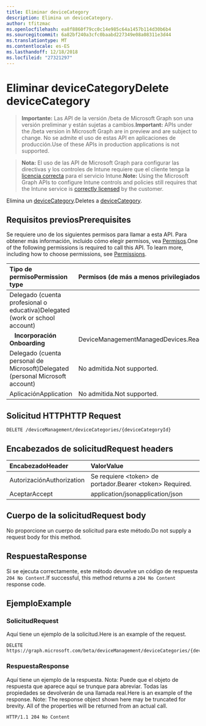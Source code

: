 ```yaml
---
title: Eliminar deviceCategory
description: Elimina un deviceCategory.
author: tfitzmac
ms.openlocfilehash: ea8f8860f79cc0c14e985c64a1457b114d30b6b4
ms.sourcegitcommit: 6a82bf240a3cfc0baabd227349e08a08311e3d44
ms.translationtype: MT
ms.contentlocale: es-ES
ms.lasthandoff: 12/18/2018
ms.locfileid: "27321297"
---
```

# <a name="delete-devicecategory"></a><span data-ttu-id="39c9a-103">Eliminar deviceCategory</span><span class="sxs-lookup"><span data-stu-id="39c9a-103">Delete deviceCategory</span></span>

> <span data-ttu-id="39c9a-104">**Importante:** Las API de la versión /beta de Microsoft Graph son una versión preliminar y están sujetas a cambios.</span><span class="sxs-lookup"><span data-stu-id="39c9a-104">**Important:** APIs under the /beta version in Microsoft Graph are in preview and are subject to change.</span></span> <span data-ttu-id="39c9a-105">No se admite el uso de estas API en aplicaciones de producción.</span><span class="sxs-lookup"><span data-stu-id="39c9a-105">Use of these APIs in production applications is not supported.</span></span>

> <span data-ttu-id="39c9a-106">**Nota:** El uso de las API de Microsoft Graph para configurar las directivas y los controles de Intune requiere que el cliente tenga la [licencia correcta](https://go.microsoft.com/fwlink/?linkid=839381) para el servicio Intune.</span><span class="sxs-lookup"><span data-stu-id="39c9a-106">**Note:** Using the Microsoft Graph APIs to configure Intune controls and policies still requires that the Intune service is [correctly licensed](https://go.microsoft.com/fwlink/?linkid=839381) by the customer.</span></span>

<span data-ttu-id="39c9a-107">Elimina un [deviceCategory](../resources/intune-shared-devicecategory.md).</span><span class="sxs-lookup"><span data-stu-id="39c9a-107">Deletes a [deviceCategory](../resources/intune-shared-devicecategory.md).</span></span>
## <a name="prerequisites"></a><span data-ttu-id="39c9a-108">Requisitos previos</span><span class="sxs-lookup"><span data-stu-id="39c9a-108">Prerequisites</span></span>
<span data-ttu-id="39c9a-p102">Se requiere uno de los siguientes permisos para llamar a esta API. Para obtener más información, incluido cómo elegir permisos, vea [Permisos](/graph/permissions-reference).</span><span class="sxs-lookup"><span data-stu-id="39c9a-p102">One of the following permissions is required to call this API. To learn more, including how to choose permissions, see [Permissions](/graph/permissions-reference).</span></span>

|<span data-ttu-id="39c9a-111">Tipo de permiso</span><span class="sxs-lookup"><span data-stu-id="39c9a-111">Permission type</span></span>|<span data-ttu-id="39c9a-112">Permisos (de más a menos privilegiados)</span><span class="sxs-lookup"><span data-stu-id="39c9a-112">Permissions (from most to least privileged)</span></span>|
|:---|:---|
|<span data-ttu-id="39c9a-113">Delegado (cuenta profesional o educativa)</span><span class="sxs-lookup"><span data-stu-id="39c9a-113">Delegated (work or school account)</span></span>||
| <span data-ttu-id="39c9a-114">&nbsp;&nbsp; **Incorporación**</span><span class="sxs-lookup"><span data-stu-id="39c9a-114">&nbsp; &nbsp; **Onboarding**</span></span> | <span data-ttu-id="39c9a-115">DeviceManagementManagedDevices.ReadWrite.All</span><span class="sxs-lookup"><span data-stu-id="39c9a-115">DeviceManagementManagedDevices.ReadWrite.All</span></span>|
|<span data-ttu-id="39c9a-116">Delegado (cuenta personal de Microsoft)</span><span class="sxs-lookup"><span data-stu-id="39c9a-116">Delegated (personal Microsoft account)</span></span>|<span data-ttu-id="39c9a-117">No admitida.</span><span class="sxs-lookup"><span data-stu-id="39c9a-117">Not supported.</span></span>|
|<span data-ttu-id="39c9a-118">Aplicación</span><span class="sxs-lookup"><span data-stu-id="39c9a-118">Application</span></span>|<span data-ttu-id="39c9a-119">No admitida.</span><span class="sxs-lookup"><span data-stu-id="39c9a-119">Not supported.</span></span>|

## <a name="http-request"></a><span data-ttu-id="39c9a-120">Solicitud HTTP</span><span class="sxs-lookup"><span data-stu-id="39c9a-120">HTTP Request</span></span>
<!-- {
  "blockType": "ignored"
}
-->
``` http
DELETE /deviceManagement/deviceCategories/{deviceCategoryId}
```

## <a name="request-headers"></a><span data-ttu-id="39c9a-121">Encabezados de solicitud</span><span class="sxs-lookup"><span data-stu-id="39c9a-121">Request headers</span></span>
|<span data-ttu-id="39c9a-122">Encabezado</span><span class="sxs-lookup"><span data-stu-id="39c9a-122">Header</span></span>|<span data-ttu-id="39c9a-123">Valor</span><span class="sxs-lookup"><span data-stu-id="39c9a-123">Value</span></span>|
|:---|:---|
|<span data-ttu-id="39c9a-124">Autorización</span><span class="sxs-lookup"><span data-stu-id="39c9a-124">Authorization</span></span>|<span data-ttu-id="39c9a-125">Se requiere &lt;token&gt; de portador.</span><span class="sxs-lookup"><span data-stu-id="39c9a-125">Bearer &lt;token&gt; Required.</span></span>|
|<span data-ttu-id="39c9a-126">Aceptar</span><span class="sxs-lookup"><span data-stu-id="39c9a-126">Accept</span></span>|<span data-ttu-id="39c9a-127">application/json</span><span class="sxs-lookup"><span data-stu-id="39c9a-127">application/json</span></span>|

## <a name="request-body"></a><span data-ttu-id="39c9a-128">Cuerpo de la solicitud</span><span class="sxs-lookup"><span data-stu-id="39c9a-128">Request body</span></span>
<span data-ttu-id="39c9a-129">No proporcione un cuerpo de solicitud para este método.</span><span class="sxs-lookup"><span data-stu-id="39c9a-129">Do not supply a request body for this method.</span></span>

## <a name="response"></a><span data-ttu-id="39c9a-130">Respuesta</span><span class="sxs-lookup"><span data-stu-id="39c9a-130">Response</span></span>
<span data-ttu-id="39c9a-131">Si se ejecuta correctamente, este método devuelve un código de respuesta `204 No Content`.</span><span class="sxs-lookup"><span data-stu-id="39c9a-131">If successful, this method returns a `204 No Content` response code.</span></span>

## <a name="example"></a><span data-ttu-id="39c9a-132">Ejemplo</span><span class="sxs-lookup"><span data-stu-id="39c9a-132">Example</span></span>

### <a name="request"></a><span data-ttu-id="39c9a-133">Solicitud</span><span class="sxs-lookup"><span data-stu-id="39c9a-133">Request</span></span>

<span data-ttu-id="39c9a-134">Aquí tiene un ejemplo de la solicitud.</span><span class="sxs-lookup"><span data-stu-id="39c9a-134">Here is an example of the request.</span></span>

``` http
DELETE https://graph.microsoft.com/beta/deviceManagement/deviceCategories/{deviceCategoryId}
```

### <a name="response"></a><span data-ttu-id="39c9a-135">Respuesta</span><span class="sxs-lookup"><span data-stu-id="39c9a-135">Response</span></span>

<span data-ttu-id="39c9a-p103">Aquí tiene un ejemplo de la respuesta. Nota: Puede que el objeto de respuesta que aparece aquí se trunque para abreviar. Todas las propiedades se devolverán de una llamada real.</span><span class="sxs-lookup"><span data-stu-id="39c9a-p103">Here is an example of the response. Note: The response object shown here may be truncated for brevity. All of the properties will be returned from an actual call.</span></span>

``` http
HTTP/1.1 204 No Content
```



